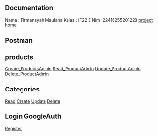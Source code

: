 ## Documentation 
Nama : Firmansyah Maulana
Kelas : IF22 E 
Nim :22416255201228 
[project](https://www.project-web.my.id/api)
[home](https://www.project-web.my.id/home)

## Postman

## products 
[Create_ProductsAdmin]({{baseUrl}}/api/products)
[Read_ProductAdmin]({{baseUrl}}/api/products)
[Update_ProductAdmin]({{baseUrl}}/api/products/{{id}})
[Delete_ProductAdmin]({{baseUrl}}/api/products/{{id}})

## Categories
[Read]({{baseUrl}}/api/categories)
[Create]({{baseUrl}}/api/categories)
[Update]({{baseUrl}}/api/categories/{{id}})
[Delete]({{baseUrl}}/api/categories/{{id}})

## Login GoogleAuth 
[Register]({{baseUrl}}/api/oauth/register)



